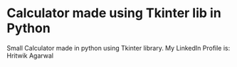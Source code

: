 # Calculator made using Tkinter lib in Python
Small Calculator made in python using Tkinter library.
My LinkedIn Profile is: Hritwik Agarwal 
